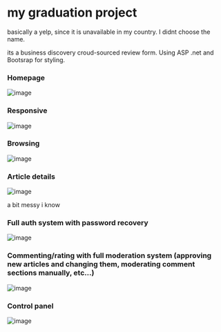# my graduation project


basically a yelp, since it is unavailable in my country.
I didnt choose the name.

its a business discovery croud-sourced review form. Using ASP .net and Bootsrap for styling.

### Homepage 

![image](https://user-images.githubusercontent.com/47365313/117477403-e096eb00-af55-11eb-801d-7ade0d371300.png)


### Responsive

![image](https://user-images.githubusercontent.com/47365313/117478200-c14c8d80-af56-11eb-9b19-b58db409561e.png)


### Browsing

![image](https://user-images.githubusercontent.com/47365313/117477587-15a33d80-af56-11eb-9034-6c1d1873f208.png)


### Article details 

![image](https://user-images.githubusercontent.com/47365313/117477636-26ec4a00-af56-11eb-9e32-de646d605190.png)

a bit messy i know

### Full auth system with password recovery 

![image](https://user-images.githubusercontent.com/47365313/117477827-5f8c2380-af56-11eb-8d8d-d973ddb25e57.png)

### Commenting/rating with full moderation system (approving new articles and changing them, moderating comment sections manually, etc...)

![image](https://user-images.githubusercontent.com/47365313/117477963-834f6980-af56-11eb-93b7-a8bdc675362a.png)

### Control panel 

![image](https://user-images.githubusercontent.com/47365313/117478156-b265db00-af56-11eb-9434-dfabd94daf8f.png)




